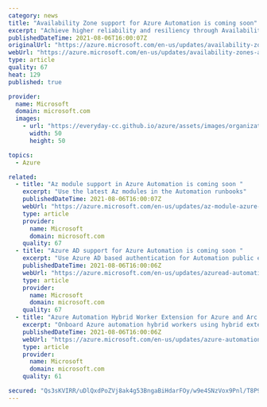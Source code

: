 ```yaml
---
category: news
title: "Availability Zone support for Azure Automation is coming soon"
excerpt: "Achieve higher reliability and resiliency through Availability Zones in Azure Automation."
publishedDateTime: 2021-08-06T16:00:07Z
originalUrl: "https://azure.microsoft.com/en-us/updates/availability-zones-azure-automation-coming-soon/"
webUrl: "https://azure.microsoft.com/en-us/updates/availability-zones-azure-automation-coming-soon/"
type: article
quality: 67
heat: 129
published: true

provider:
  name: Microsoft
  domain: microsoft.com
  images:
    - url: "https://everyday-cc.github.io/azure/assets/images/organizations/microsoft.com-50x50.jpg"
      width: 50
      height: 50

topics:
  - Azure

related:
  - title: "Az module support in Azure Automation is coming soon "
    excerpt: "Use the latest Az modules in the Automation runbooks"
    publishedDateTime: 2021-08-06T16:00:07Z
    webUrl: "https://azure.microsoft.com/en-us/updates/az-module-azure-automation-coming-soon/"
    type: article
    provider:
      name: Microsoft
      domain: microsoft.com
    quality: 67
  - title: "Azure AD support for Azure Automation is coming soon "
    excerpt: "Use Azure AD based authentication for Automation public endpoints"
    publishedDateTime: 2021-08-06T16:00:06Z
    webUrl: "https://azure.microsoft.com/en-us/updates/azuread-automation-coming-soon/"
    type: article
    provider:
      name: Microsoft
      domain: microsoft.com
    quality: 67
  - title: "Azure Automation Hybrid Worker Extension for Azure and Arc machines is coming soon"
    excerpt: "Onboard Azure automation hybrid workers using hybrid extension for Azure and Arc machines"
    publishedDateTime: 2021-08-06T16:00:06Z
    webUrl: "https://azure.microsoft.com/en-us/updates/azure-automation-arc-hybrid-extension/"
    type: article
    provider:
      name: Microsoft
      domain: microsoft.com
    quality: 61

secured: "Qs3sKVIRR/uDlQxdPoZVj8ak4g53BngaBiHdarFOy/w9e4SNzVox9Pnl/T8P9QEMYxE7aOShKlLyAa6hrKpZBuJXWaovo374p6TwsZOWPze6hgaSQ4khf7pApAHNfdNrzyYBKFNsdPf9KqQqdTqaazPx5KjiapW1DbzaAjtbD3pZAdx8cobrSpCDoEVL4n4u/DOiS6XucV+TtcXEYz7o2wSICVoxDNj616pwli4OiHRpLZoXV4OXIZI9C6NlnjGbOFSmqDRUZBeSOiHUL9DqewYd1uNn+woVxmhdsTVfmvt628mu0I5L/nCQwCsT0GqY8diDEHxzTHqQqbkbp7EWEg9lGmrX6U7e7nJOY0FE3BA=;4Opj61HiAU0e0RL00oKGSw=="
---
```


